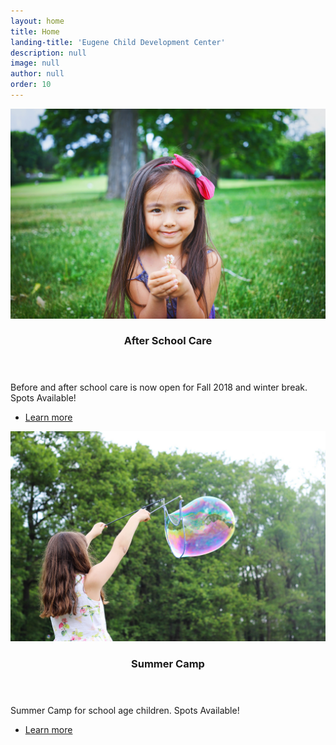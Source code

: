 ```yaml
---
layout: home
title: Home
landing-title: 'Eugene Child Development Center'
description: null
image: null
author: null
order: 10
---
```




<section id="one" class="spotlights">

<section>
<a href="#" class="image">
    <img src="assets/images/camp.jpg" alt="" data-position="center center" />
</a>
<div class="content">
<div class="inner">
<header class="major">
    <h1>After School Care</h1>
</header>
<p>
Before and after school care is now open for Fall 2018 and winter break. Spots Available!
</p>
<ul class="actions">
    <li><a href="after_school_landing.html" class="button">Learn more</a></li>
</ul>
</div>
</div>
</section>

<section>
<a href="#" class="image">
    <img src="assets/images/bubbles.jpg" alt="" data-position="center center" />
</a>
<div class="content">
<div class="inner">
<header class="major">
    <h1>Summer Camp</h1>
</header>
<p>
Summer Camp for school age children. Spots Available!
</p>
<ul class="actions">
    <li><a href="camp.html" class="button">Learn more</a></li>
</ul>
</div>
</div>
</section>
<!--section>

<p class="map">
<iframe src="https://www.google.com/maps/embed?pb=!1m18!1m12!1m3!1d2865.863387613007!2d-123.10699618448821!3d44.086173979108786!2m3!1f0!2f0!3f0!3m2!1i1024!2i768!4f13.1!3m3!1m2!1s0x54c0e2758964a9a5%3A0xaee54d3b74bca13a!2s888+Goodpasture+Island+Rd%2C+Eugene%2C+OR+97401!5e0!3m2!1sen!2sus!4v1522187360499" width="100%" height="100%" frameborder="0" style="border:0" allowfullscreen></iframe>
</p>
<div class="content">
<div class="inner">
<header class="major">
    <h1>We have moved!</h1>
</header>
<p>
Eugene CDC has moved into our new building on 888 Goodpasture Island Road.
</p>
<ul class="actions">
    <li><a href="888.html" class="button">Learn more!</a></li>
</ul>
</div>
</div>
</section-->


</section>